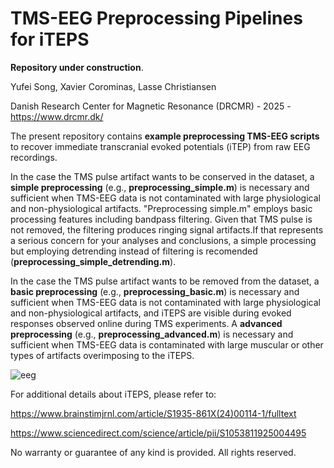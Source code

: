 # **TMS-EEG Preprocessing Pipelines for iTEPS**

**Repository under construction**.

Yufei Song, Xavier Corominas, Lasse Christiansen



Danish Research Center for Magnetic Resonance (DRCMR) - 2025 - https://www.drcmr.dk/

The present repository contains **example preprocessing TMS-EEG scripts** to recover immediate transcranial evoked potentials (iTEP) from raw EEG recordings.

In the case the TMS pulse artifact wants to be conserved in the dataset, a **simple preprocessing** (e.g., **preprocessing_simple.m**) is necessary and sufficient when TMS-EEG data is not contaminated with large physiological and non-physiological artifacts. "Preprocessing simple.m" employs basic processing features including bandpass filtering. Given that TMS pulse is not removed, the filtering produces ringing signal artifacts.If that represents a serious concern for your analyses and conclusions, a simple processing but employing detrending instead of filtering is recomended (**preprocessing_simple_detrending.m**).


In the case the TMS pulse artifact wants to be removed from the dataset, a **basic preprocessing** (e.g., **preprocessing_basic.m**) is necessary and sufficient when TMS-EEG data is not contaminated with large physiological and non-physiological artifacts, and iTEPS are visible during evoked responses observed online during TMS experiments. A **advanced preprocessing** (e.g., **preprocessing_advanced.m**) is necessary and sufficient when TMS-EEG data is contaminated with large muscular or other types of artifacts overimposing to the iTEPS.

![eeg](https://github.com/user-attachments/assets/088f3c75-3389-4539-8fe7-463d663d705a)

For additional details about iTEPS, please refer to:

https://www.brainstimjrnl.com/article/S1935-861X(24)00114-1/fulltext

https://www.sciencedirect.com/science/article/pii/S1053811925004495

No warranty or guarantee of any kind is provided. All rights reserved.

